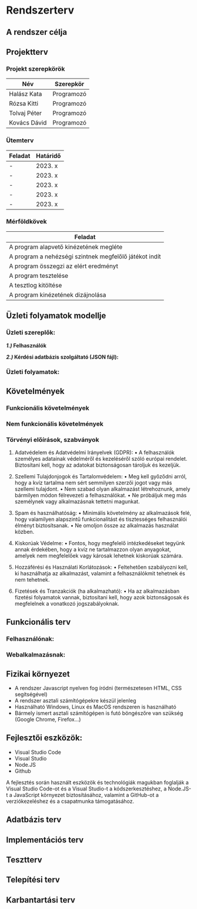 # Rendszerterv

## A rendszer célja

## Projektterv



### Projekt szerepkörök
| Név       | Szerepkör |
|-------------|-----------|
| Halász Kata | Programozó |
| Rózsa Kitti | Programozó |
| Tolvaj Péter | Programozó |
| Kovács Dávid  | Programozó |

### Ütemterv

| Feladat | Határidő |
|---------|----------|
| - | 2023. x |
| - | 2023. x |
| - | 2023. x |
| - | 2023. x | 
| - | 2023. x |

### Mérföldkövek

| Feladat |
|---------|
| A program alapvető kinézetének megléte |
| A program a nehézségi szintnek megfelőlő játékot indít |
| A program összegzi az elért eredményt |
| A program tesztelése |
| A tesztlog kitöltése |
| A program kinézetének dizájnolása |

## Üzleti folyamatok modellje
### Üzleti szereplők: 
 **_1.)_ Felhasználók**


 **_2.)_ Kérdési adatbázis szolgáltató (JSON fájl):**


  ### Üzleti folyamatok:


## Követelmények

### Funkcionális követelmények


### Nem funkcionális követelmények


### Törvényi előírások, szabványok

1.	Adatvédelem és Adatvédelmi Irányelvek (GDPR):
•	A felhasználók személyes adatainak védelméről és kezeléséről szóló európai rendelet. Biztosítani kell, hogy az adatokat biztonságosan tároljuk és kezeljük.

2.	Szellemi Tulajdonjogok és Tartalomvédelem:
•	Meg kell győződni arról, hogy a kvíz tartalma nem sért semmilyen szerzői jogot vagy más szellemi tulajdont.
•	Nem szabad olyan alkalmazást létrehoznunk, amely bármilyen módon félrevezeti a felhasználókat.
•	Ne próbáljuk meg más személynek vagy alkalmazásnak tettetni magunkat.

3.	Spam és használhatóság:
•	Minimális követelmény az alkalmazások felé, hogy valamilyen alapszintű funkcionalitást és tisztességes felhasználói élményt biztosítsanak.
•	Ne omoljon össze az alkalmazás használat közben.

4.	Kiskorúak Védelme:
•	Fontos, hogy megfelelő intézkedéseket tegyünk annak érdekében, hogy a kvíz ne tartalmazzon olyan anyagokat, amelyek nem megfelelőek vagy károsak lehetnek kiskorúak számára.

5.	Hozzáférési és Használati Korlátozások:
•	Feltehetően szabályozni kell, ki használhatja az alkalmazást, valamint a felhasználókmit tehetnek és nem tehetnek.

6.	Fizetések és Tranzakciók (ha alkalmazható):
•	Ha az alkalmazásban fizetési folyamatok vannak, biztosítani kell, hogy azok biztonságosak és megfelelnek a vonatkozó jogszabályoknak.

## Funkcionális terv


### Felhasználónak:


### Webalkalmazásnak:


## Fizikai környezet
- A rendszer Javascript nyelven fog íródni (természetesen HTML, CSS segítségével)
- A rendszer asztali számítógépekre készül jelenleg
- Használható Windows, Linux és MacOS rendszeren is használható
- Bármely ismert asztali számítógépen is futó böngészőre van szükség (Google Chrome, Firefox...)

## Fejlesztői eszközök:
  - Visual Studio Code
  - Visual Studio
  - Node.JS
  - Github

A fejlesztés során használt eszközök és technológiák magukban foglalják a Visual Studio Code-ot és a Visual Studio-t a kódszerkesztéshez, a Node.JS-t a JavaScript környezet biztosításához, valamint a GitHub-ot a verziókezeléshez és a csapatmunka támogatásához.
 
## Adatbázis terv



## Implementációs terv


## Tesztterv


## Telepítési terv


## Karbantartási terv

